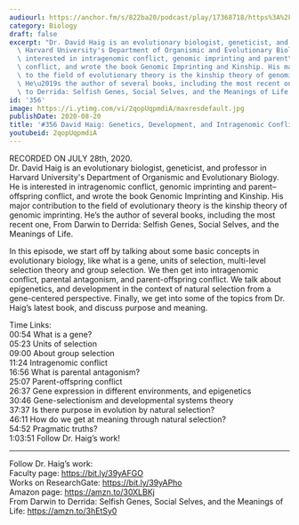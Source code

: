 ```yaml
---
audiourl: https://anchor.fm/s/822ba20/podcast/play/17368718/https%3A%2F%2Fd3ctxlq1ktw2nl.cloudfront.net%2Fstaging%2F2020-6-31%2F349bc94c-f18c-000e-e13e-c6e610645773.m4a
category: Biology
draft: false
excerpt: "Dr. David Haig is an evolutionary biologist, geneticist, and professor in\
  \ Harvard University's Department of Organismic and Evolutionary Biology. He is\
  \ interested in intragenomic conflict, genomic imprinting and parent\u2013offspring\
  \ conflict, and wrote the book Genomic Imprinting and Kinship. His major contribution\
  \ to the field of evolutionary theory is the kinship theory of genomic imprinting.\
  \ He\u2019s the author of several books, including the most recent one, From Darwin\
  \ to Derrida: Selfish Genes, Social Selves, and the Meanings of Life."
id: '356'
image: https://i.ytimg.com/vi/2qopUqpmdiA/maxresdefault.jpg
publishDate: 2020-08-20
title: '#356 David Haig: Genetics, Development, and Intragenomic Conflict'
youtubeid: 2qopUqpmdiA
---
```

<div class="timelinks">

RECORDED ON JULY 28th, 2020.  
Dr. David Haig is an evolutionary biologist, geneticist, and professor in Harvard University's Department of Organismic and Evolutionary Biology. He is interested in intragenomic conflict, genomic imprinting and parent–offspring conflict, and wrote the book Genomic Imprinting and Kinship. His major contribution to the field of evolutionary theory is the kinship theory of genomic imprinting. He’s the author of several books, including the most recent one, From Darwin to Derrida: Selfish Genes, Social Selves, and the Meanings of Life.

In this episode, we start off by talking about some basic concepts in evolutionary biology, like what is a gene, units of selection, multi-level selection theory and group selection. We then get into intragenomic conflict, parental antagonism, and parent-offspring conflict. We talk about epigenetics, and development in the context of natural selection from a gene-centered perspective. Finally, we get into some of the topics from Dr. Haig’s latest book, and discuss purpose and meaning.

Time Links:  
<time>00:54</time> What is a gene?  
<time>05:23</time> Units of selection  
<time>09:00</time> About group selection  
<time>11:24</time> Intragenomic conflict  
<time>16:56</time> What is parental antagonism?  
<time>25:07</time> Parent-offspring conflict  
<time>26:37</time> Gene expression in different environments, and epigenetics  
<time>30:46</time> Gene-selectionism and developmental systems theory  
<time>37:37</time> Is there purpose in evolution by natural selection?  
<time>46:11</time> How do we get at meaning through natural selection?  
<time>54:52</time> Pragmatic truths?  
<time>1:03:51</time> Follow Dr. Haig’s work!

---

Follow Dr. Haig’s work:  
Faculty page: https://bit.ly/39yAFGO  
Works on ResearchGate: https://bit.ly/39yAPho  
Amazon page: https://amzn.to/30XLBKj  
From Darwin to Derrida: Selfish Genes, Social Selves, and the Meanings of Life: https://amzn.to/3hEtSy0
</div>

